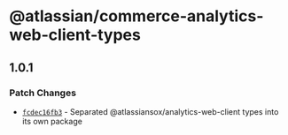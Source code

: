 # @atlassian/commerce-analytics-web-client-types

## 1.0.1

### Patch Changes

- [`fcdec16fb3`](https://bitbucket.org/atlassian/atlassian-frontend/commits/fcdec16fb3) - Separated @atlassiansox/analytics-web-client types into its own package
